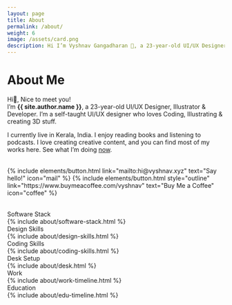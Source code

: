 ```yaml
---
layout: page
title: About
permalink: /about/
weight: 6
image: /assets/card.png
description: Hi I’m Vyshnav Gangadharan 👋, a 23-year-old UI/UX Designer, Illustrator & Developer. I’m a self-taught UI/UX designer who loves Coding, Illustrating & creating 3D stuff
---
```


# About Me
Hi👋, Nice to meet you!
<br>I’m **{{ site.author.name }}**, a 23-year-old UI/UX Designer, Illustrator & Developer. I’m a self-taught UI/UX designer who loves Coding, Illustrating & creating 3D stuff.

I currently live in Kerala, India. I enjoy reading books and listening to podcasts. I love creating creative content, and you can find most of my works here. See what I’m doing [now](/now).

<p class="text-center" style="margin-bottom: 2rem; margin-top: 2rem;">
{% include elements/button.html link="mailto:hi@vyshnav.xyz" text="Say hello!" icon="mail" %}
{% include elements/button.html style="outline" link="https://www.buymeacoffee.com/vyshnav" text="Buy Me a Coffee" icon="coffee" %}
</p>

<div class="about-sec-h text-mute">Software Stack</div>

<div>
{% include about/software-stack.html %}
</div>

<div class="about-sec-h text-mute">Design Skills</div>

<div>
{% include about/design-skills.html %}
</div>

<div class="about-sec-h text-mute">Coding Skills</div>

<div>
{% include about/coding-skills.html %}
</div>

<div class="about-sec-h text-mute">Desk Setup</div>
{% include about/desk.html %}

<div class="about-sec-h text-mute">Work</div>
<div class="row">
    {% include about/work-timeline.html %}
</div>

<div class="about-sec-h text-mute">Education</div>
<div class="row">
    {% include about/edu-timeline.html %}
</div>